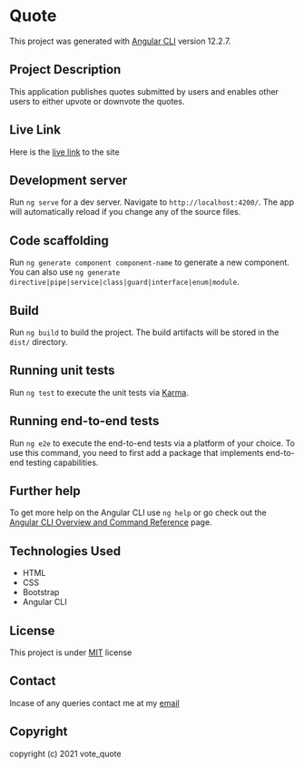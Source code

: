 # Quote
This project was generated with [Angular CLI](https://github.com/angular/angular-cli) version 12.2.7.
## Project Description
This application publishes quotes submitted by users and enables other users to either upvote or downvote the quotes.

## Live Link
Here is the [live link](https://ian-wa.github.io/vote_quote/) to the site
## Development server

Run `ng serve` for a dev server. Navigate to `http://localhost:4200/`. The app will automatically reload if you change any of the source files.
## Code scaffolding

Run `ng generate component component-name` to generate a new component. You can also use `ng generate directive|pipe|service|class|guard|interface|enum|module`.
## Build

Run `ng build` to build the project. The build artifacts will be stored in the `dist/` directory.
## Running unit tests

Run `ng test` to execute the unit tests via [Karma](https://karma-runner.github.io).
## Running end-to-end tests

Run `ng e2e` to execute the end-to-end tests via a platform of your choice. To use this command, you need to first add a package that implements end-to-end testing capabilities.
## Further help

To get more help on the Angular CLI use `ng help` or go check out the [Angular CLI Overview and Command Reference](https://angular.io/cli) page.
## Technologies Used
- HTML
- CSS
- Bootstrap
- Angular CLI
## License
This project is under [MIT](license) license
## Contact
Incase of any queries contact me at my [email](ian.wanjira@student.moringaschool.com)
## Copyright
copyright (c) 2021 vote_quote



